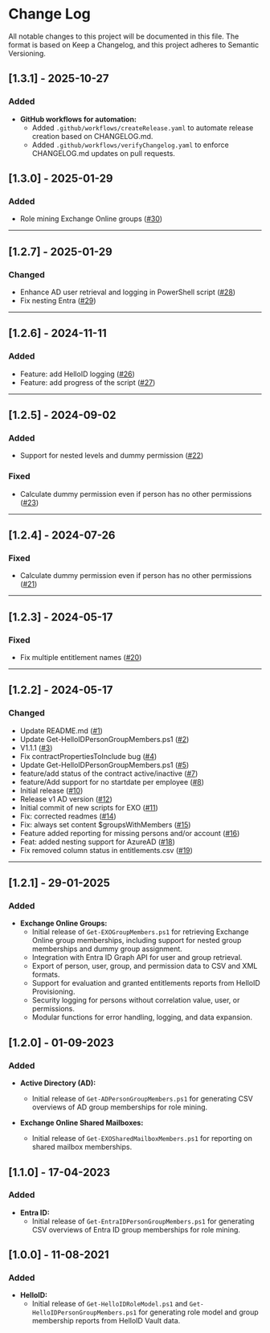 # Change Log
All notable changes to this project will be documented in this file. The format is based on Keep a Changelog, and this project adheres to Semantic Versioning.



## [1.3.1] - 2025-10-27

### Added
- **GitHub workflows for automation:**
  - Added `.github/workflows/createRelease.yaml` to automate release creation based on CHANGELOG.md.
  - Added `.github/workflows/verifyChangelog.yaml` to enforce CHANGELOG.md updates on pull requests.

## [1.3.0] - 2025-01-29

### Added
- Role mining Exchange Online groups ([#30](https://github.com/Tools4everBV/HelloID-Conn-Prov-Source-HelloID-RoleModel/pull/30))

---

## [1.2.7] - 2025-01-29

### Changed
- Enhance AD user retrieval and logging in PowerShell script ([#28](https://github.com/Tools4everBV/HelloID-Conn-Prov-Source-HelloID-RoleModel/pull/28))
- Fix nesting Entra ([#29](https://github.com/Tools4everBV/HelloID-Conn-Prov-Source-HelloID-RoleModel/pull/29))

---

## [1.2.6] - 2024-11-11

### Added
- Feature: add HelloID logging ([#26](https://github.com/Tools4everBV/HelloID-Conn-Prov-Source-HelloID-RoleModel/pull/26))
- Feature: add progress of the script ([#27](https://github.com/Tools4everBV/HelloID-Conn-Prov-Source-HelloID-RoleModel/pull/27))

---

## [1.2.5] - 2024-09-02

### Added
- Support for nested levels and dummy permission ([#22](https://github.com/Tools4everBV/HelloID-Conn-Prov-Source-HelloID-RoleModel/pull/22))

### Fixed
- Calculate dummy permission even if person has no other permissions ([#23](https://github.com/Tools4everBV/HelloID-Conn-Prov-Source-HelloID-RoleModel/pull/23))

---

## [1.2.4] - 2024-07-26

### Fixed
- Calculate dummy permission even if person has no other permissions ([#21](https://github.com/Tools4everBV/HelloID-Conn-Prov-Source-HelloID-RoleModel/pull/21))

---

## [1.2.3] - 2024-05-17

### Fixed
- Fix multiple entitlement names ([#20](https://github.com/Tools4everBV/HelloID-Conn-Prov-Source-HelloID-RoleModel/pull/20))

---

## [1.2.2] - 2024-05-17

### Changed
- Update README.md ([#1](https://github.com/Tools4everBV/HelloID-Conn-Prov-Source-HelloID-RoleModel/pull/1))
- Update Get-HelloIDPersonGroupMembers.ps1 ([#2](https://github.com/Tools4everBV/HelloID-Conn-Prov-Source-HelloID-RoleModel/pull/2))
- V1.1.1 ([#3](https://github.com/Tools4everBV/HelloID-Conn-Prov-Source-HelloID-RoleModel/pull/3))
- Fix contractPropertiesToInclude bug ([#4](https://github.com/Tools4everBV/HelloID-Conn-Prov-Source-HelloID-RoleModel/pull/4))
- Update Get-HelloIDPersonGroupMembers.ps1 ([#5](https://github.com/Tools4everBV/HelloID-Conn-Prov-Source-HelloID-RoleModel/pull/5))
- feature/add status of the contract active/inactive ([#7](https://github.com/Tools4everBV/HelloID-Conn-Prov-Source-HelloID-RoleModel/pull/7))
- feature/Add support for no startdate per employee ([#8](https://github.com/Tools4everBV/HelloID-Conn-Prov-Source-HelloID-RoleModel/pull/8))
- Initial release ([#10](https://github.com/Tools4everBV/HelloID-Conn-Prov-Source-HelloID-RoleModel/pull/10))
- Release v1 AD version ([#12](https://github.com/Tools4everBV/HelloID-Conn-Prov-Source-HelloID-RoleModel/pull/12))
- Initial commit of new scripts for EXO ([#11](https://github.com/Tools4everBV/HelloID-Conn-Prov-Source-HelloID-RoleModel/pull/11))
- Fix: corrected readmes ([#14](https://github.com/Tools4everBV/HelloID-Conn-Prov-Source-HelloID-RoleModel/pull/14))
- Fix: always set content $groupsWithMembers ([#15](https://github.com/Tools4everBV/HelloID-Conn-Prov-Source-HelloID-RoleModel/pull/15))
- Feature added reporting for missing persons and/or account ([#16](https://github.com/Tools4everBV/HelloID-Conn-Prov-Source-HelloID-RoleModel/pull/16))
- Feat: added nesting support for AzureAD ([#18](https://github.com/Tools4everBV/HelloID-Conn-Prov-Source-HelloID-RoleModel/pull/18))
- Fix removed column status in entitlements.csv ([#19](https://github.com/Tools4everBV/HelloID-Conn-Prov-Source-HelloID-RoleModel/pull/19))

--- 

## [1.2.1] - 29-01-2025

### Added
- **Exchange Online Groups:**
  - Initial release of `Get-EXOGroupMembers.ps1` for retrieving Exchange Online group memberships, including support for nested group memberships and dummy group assignment.
  - Integration with Entra ID Graph API for user and group retrieval.
  - Export of person, user, group, and permission data to CSV and XML formats.
  - Support for evaluation and granted entitlements reports from HelloID Provisioning.
  - Security logging for persons without correlation value, user, or permissions.
  - Modular functions for error handling, logging, and data expansion.

## [1.2.0] - 01-09-2023

### Added
- **Active Directory (AD):**
  - Initial release of `Get-ADPersonGroupMembers.ps1` for generating CSV overviews of AD group memberships for role mining.

- **Exchange Online Shared Mailboxes:**
  - Initial release of `Get-EXOSharedMailboxMembers.ps1` for reporting on shared mailbox memberships.

## [1.1.0] - 17-04-2023

### Added
- **Entra ID:**
  - Initial release of `Get-EntraIDPersonGroupMembers.ps1` for generating CSV overviews of Entra ID group memberships for role mining.

## [1.0.0] - 11-08-2021

### Added
- **HelloID:**
  - Initial release of `Get-HelloIDRoleModel.ps1` and `Get-HelloIDPersonGroupMembers.ps1` for generating role model and group membership reports from HelloID Vault data.

